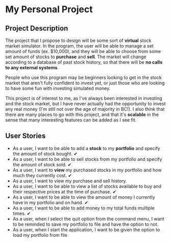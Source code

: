 # My Personal Project


## Project Description

The project that I propose to design will be some sort of 
**virtual** stock market simulator. In the program, the user
will be able to manage a set amount of funds (ex. $10,000), 
and they will be able to choose from some set amount of stocks 
to **purchase** and **sell**. The market will change according to
a database of past stock history, so that there
will be **no calls to any external systems**.

People who use this program may be beginners looking to get in
the stock market that aren't fully confident to invest yet, 
or just those who are looking to have some fun with investing 
simulated money.

This project is of interest to me, as I've always been interested
in investing and the stock market, but I have never actually had
the opportunity to invest any real money (I'm still not over the age of
majority in BC!). I also think that there are many places to go 
with this project, and that it's **scalable** in the sense that many
interesting features can be added as I see fit.

## User Stories
- As a user, I want to be able to add a **stock** to my **portfolio** 
and specify the amount of stock bought. ✔
- As a user, I want to be able to sell stocks from my portfolio
and specify the amount of stock sold. ✔
- As a user, I want to **view** my purchased stocks in my portfolio 
and how much they currently cost. ✔
- As a user, I want to view my purchase and sell history.
- As a user, I want to be able to view a list of stocks available to buy 
and their respective prices at the time of purchase. ✔
- As a user, I want to be able to view the amount of money I currently
have in my portfolio and on hand. ✔
- As a user, I want to be able to add money to my total funds multiple times. ✔
- As a user, when I select the quit option from the command menu, I want to be reminded to save
my portfolio to file and have the option to not. 
- As a user, when I start the application, I want to be given the option to load my 
portfolio from file